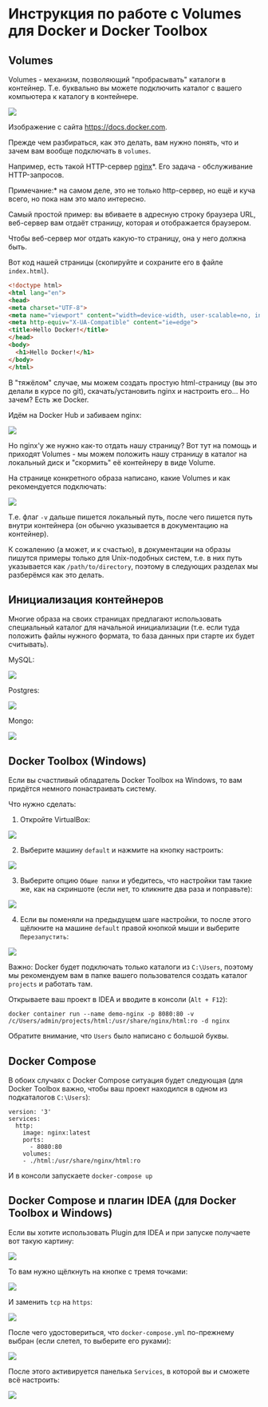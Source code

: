 # Инструкция по работе с Volumes для Docker и Docker Toolbox

## Volumes

Volumes - механизм, позволяющий "пробрасывать" каталоги в контейнер. Т.е. буквально вы можете подключить каталог с вашего компьютера к каталогу в контейнере.

![](https://docs.docker.com/storage/images/types-of-mounts.png)

Изображение с сайта https://docs.docker.com.

Прежде чем разбираться, как это делать, вам нужно понять, что и зачем вам вообще подключать в `volumes`. 

Например, есть такой HTTP-сервер [nginx](https://nginx.org/ru/)*. Его задача - обслуживание HTTP-запросов.

Примечание:* на самом деле, это не только http-сервер, но ещё и куча всего, но пока нам это мало интересно.

Самый простой пример: вы вбиваете в адресную строку браузера URL, веб-сервер вам отдаёт страницу, которая и отображается браузером.

Чтобы веб-сервер мог отдать какую-то страницу, она у него должна быть.

Вот код нашей страницы (скопируйте и сохраните его в файле `index.html`).

```html
<!doctype html>
<html lang="en">
<head>
<meta charset="UTF-8">
<meta name="viewport" content="width=device-width, user-scalable=no, initial-scale=1.0, maximum-scale=1.0, minimum-scale=1.0">
<meta http-equiv="X-UA-Compatible" content="ie=edge">
<title>Hello Docker!</title>
</head>
<body>
  <h1>Hello Docker!</h1>
</body>
</html>
```

В "тяжёлом" случае, мы можем создать простую html-страницу (вы это делали в курсе по git), скачать/установить nginx и настроить его... Но зачем? Есть же Docker.

Идём на Docker Hub и забиваем nginx:

![](./pic/nginx.png)

Но nginx'у же нужно как-то отдать нашу страницу? Вот тут на помощь и приходят Volumes - мы можем положить нашу страницу в каталог на локальный диск и "скормить" её контейнеру в виде Volume.

На странице конкретного образа написано, какие Volumes и как рекомендуется подключать:

![](./pic/nginx-volumes.png)

Т.е. флаг `-v` дальше пишется локальный путь, после чего пишется путь внутри контейнера (он обычно указывается в документацию на контейнер).

К сожалению (а может, и к счастью), в документации на образы пишутся примеры только для Unix-подобных систем, т.е. в них путь указывается как `/path/to/directory`, поэтому в следующих разделах мы разберёмся как это делать.

## Инициализация контейнеров

Многие образа на своих страницах предлагают использовать специальный каталог для начальной инициализации (т.е. если туда положить файлы нужного формата, то база данных при старте их будет считывать).

MySQL:

![](./pic/mysql-initdb.png)

Postgres:

![](./pic/postgresql-initdb.png)

Mongo:

![](./pic/mongo-initdb.png)

## Docker Toolbox (Windows)

Если вы счастливый обладатель Docker Toolbox на Windows, то вам придётся немного понастраивать систему.

Что нужно сделать:

1. Откройте VirtualBox:

![](pic/virtualbox-icon.png)

2. Выберите машину `default` и нажмите на кнопку настроить:

![](pic/vm-settings.png)

3. Выберите опцию `Общие папки` и убедитесь, что настройки там такие же, как на скриншоте (если нет, то кликните два раза и поправьте):

![](pic/vm-shared-folders.png)

4. Если вы поменяли на предыдущем шаге настройки, то после этого щёлкните на машине `default` правой кнопкой мыши и выберите `Перезапустить`:

![](pic/vm-restart.png)

Важно: Docker будет подключать только каталоги из `C:\Users`, поэтому мы рекомендуем вам в папке вашего пользователся создать каталог `projects` и работать там.

Открываете ваш проект в IDEA и вводите в консоли (`Alt + F12`):

```
docker container run --name demo-nginx -p 8080:80 -v /c/Users/admin/projects/html:/usr/share/nginx/html:ro -d nginx
```

Обратите внимание, что `Users` было написано с большой буквы.

## Docker Compose

В обоих случаях с Docker Compose ситуация будет следующая (для Docker Toolbox важно, чтобы ваш проект находился в одном из подкаталогов `C:\Users`):

```
version: '3'
services:
  http:
    image: nginx:latest
    ports:
      - 8080:80
    volumes:
    - ./html:/usr/share/nginx/html:ro
```

И в консоли запускаете `docker-compose up`

## Docker Compose и плагин IDEA (для Docker Toolbox и Windows)

Если вы хотите использовать Plugin для IDEA и при запуске получаете вот такую картину:

![](pic/docker-plugin.png)

То вам нужно щёлкнуть на кнопке с тремя точками:

![](pic/docker-plugin-setup.png)

И заменить `tcp` на `https`:

![](pic/docker-plugin-setup-https.png)

После чего удостовериться, что `docker-compose.yml` по-прежнему выбран (если слетел, то выберите его руками):

![](pic/docker-plugin-compose-file.png)

После этого активируется панелька `Services`, в которой вы и сможете всё настроить:

![](pic/idea-services.png)

